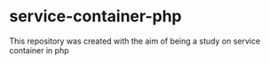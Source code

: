# service-container-php
This repository was created with the aim of being a study on service container in php
